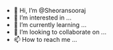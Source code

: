 - 👋 Hi, I’m @Sheoransooraj
- 👀 I’m interested in ...
- 🌱 I’m currently learning ...
- 💞️ I’m looking to collaborate on ...
- 📫 How to reach me ...

<!---
Sheoransooraj/Sheoransooraj is a ✨ special ✨ repository because its `README.md` (this file) appears on your GitHub profile.
You can click the Preview link to take a look at your changes.
--->
